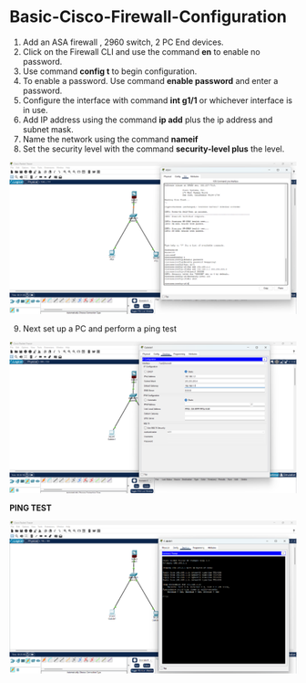 # Basic-Cisco-Firewall-Configuration


1. Add an ASA firewall , 2960 switch, 2 PC End devices.
2. Click on the Firewall CLI and use the command **en** to enable no password.
3. Use command **config t** to begin configuration.
4. To enable a password. Use command **enable password** and enter a password.
5. Configure the interface with command **int g1/1**  or whichever interface is in use.
6. Add IP address using the command **ip add** plus the ip address and subnet mask. 
7. Name the network using the command **nameif**
8. Set the security level with the command **security-level plus** the level.


![image alt](https://github.com/Salayne/Basic-Cisco-Firewall-Config/blob/4f0987e62f8df4e2c11c677a5269864169960583/Screenshot%202025-04-01%20224549.png)


9. Next set up a PC and perform a ping test 

![image alt](https://github.com/Salayne/Basic-Cisco-Firewall-Config/blob/2380557fc29c484b40f75aeab844ddcf45fd1b8a/Screenshot%202025-04-01%20224837.png)

**PING TEST**

![image alt](https://github.com/Salayne/Basic-Cisco-Firewall-Config/blob/0a0c7f594829f63f814eb61c0c25450f83e45f2a/Screenshot%202025-04-01%20224930.png)

